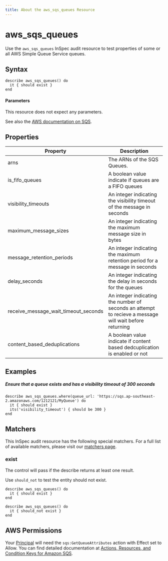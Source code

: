 ```yaml
---
title: About the aws_sqs_queues Resource
---
```


# aws\_sqs\_queues

Use the `aws_sqs_queues` InSpec audit resource to test properties of some or  all AWS Simple Queue Service queues.

## Syntax

    describe aws_sqs_queues() do
      it { should exist }
    end


#### Parameters

This resource does not expect any parameters.

See also the [AWS documentation on SQS](https://docs.aws.amazon.com/AWSSimpleQueueService/latest/SQSDeveloperGuide/welcome.html).

## Properties

|Property                                 | Description|
| ---                                     | --- |
|arns                                     | The ARNs of the SQS Queues. |
|is\_fifo\_queues                         | A boolean value indicate if queues are a FIFO queues |
|visibility\_timeouts                     | An integer indicating the visibility timeout of the message in seconds |
|maximum\_message\_sizes                  | An integer indicating the maximum message size in bytes |
|message\_retention\_periods              | An integer indicating the maximum retention period for a message in seconds |
|delay\_seconds                           | An integer indicating the delay in seconds for the queues |
|receive\_message\_wait\_timeout\_seconds | An integer indicating the number of seconds an attempt to recieve a message will wait before returning |
|content\_based\_deduplications           | A boolean value indicate if content based dedcuplication is enabled or not |

## Examples

##### Ensure that a queue exists and has a visibility timeout of 300 seconds
    describe aws_sqs_queues.where(queue_url: 'https://sqs.ap-southeast-2.amazonaws.com/1212121/MyQueue') do
      it { should exist }
      its('visibility_timeout') { should be 300 }
    end

## Matchers

This InSpec audit resource has the following special matchers. For a full list of available matchers, please visit our [matchers page](https://www.inspec.io/docs/reference/matchers/).

### exist

The control will pass if the describe returns at least one result.

Use `should_not` to test the entity should not exist.

    describe aws_sqs_queues() do
      it { should exist }
    end

    describe aws_sqs_queues() do
      it { should_not exist }
    end

## AWS Permissions

Your [Principal](https://docs.aws.amazon.com/IAM/latest/UserGuide/intro-structure.html#intro-structure-principal) will need the `sqs:GetQueueAttributes` action with Effect set to Allow.
You can find detailed documentation at [Actions, Resources, and Condition Keys for Amazon SQS](https://docs.aws.amazon.com/AWSSimpleQueueService/latest/SQSDeveloperGuide/sqs-using-identity-based-policies.html).
